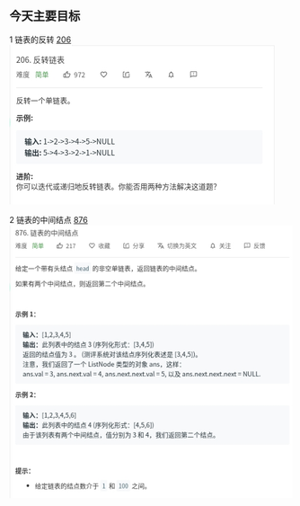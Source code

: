## 今天主要目标
1 链表的反转 [206](https://leetcode-cn.com/problems/reverse-linked-list/)
![reverse-linked-list](./images/reverse-linked-list.jpg)

2 链表的中间结点 [876](https://leetcode-cn.com/problems/middle-of-the-linked-list/)
![middle-of-the-linked-list](./images/middle-of-the-linked-list.jpg)
